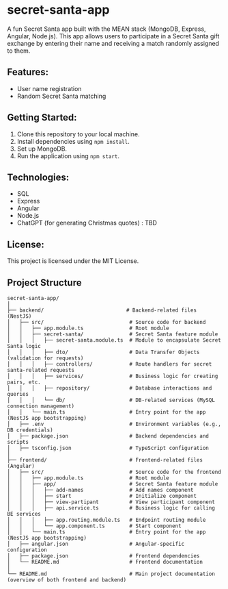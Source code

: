 # secret-santa-app

A fun Secret Santa app built with the MEAN stack (MongoDB, Express, Angular, Node.js). This app allows users to participate in a Secret Santa gift exchange by entering their name and receiving a match randomly assigned to them.

## Features:

- User name registration
- Random Secret Santa matching

## Getting Started:

1. Clone this repository to your local machine.
2. Install dependencies using `npm install`.
3. Set up MongoDB.
4. Run the application using `npm start`.

## Technologies:

- SQL
- Express
- Angular
- Node.js
- ChatGPT (for generating Christmas quotes) : TBD

## License:

This project is licensed under the MIT License.

## Project Structure

```
secret-santa-app/
│
├── backend/                           # Backend-related files (NestJS)
│   ├── src/                            # Source code for backend
│   │   ├── app.module.ts               # Root module
│   │   ├── secret-santa/               # Secret Santa feature module
│   │   │   ├── secret-santa.module.ts  # Module to encapsulate Secret Santa logic
│   │   │   ├── dto/                    # Data Transfer Objects (validation for requests)
│   │   │   ├── controllers/            # Route handlers for secret santa-related requests
│   │   │   ├── services/               # Business logic for creating pairs, etc.
│   │   │   ├── repository/             # Database interactions and queries
│   │   │   └── db/                     # DB-related services (MySQL connection management)
│   │   └── main.ts                     # Entry point for the app (NestJS app bootstrapping)
│   ├── .env                            # Environment variables (e.g., DB credentials)
│   ├── package.json                    # Backend dependencies and scripts
│   ├── tsconfig.json                   # TypeScript configuration
│
├── frontend/                           # Frontend-related files (Angular)
│   ├── src/                            # Source code for the frontend
│   │   ├── app.module.ts               # Root module
│   │   ├── app/                        # Secret Santa feature module
│   │   │   ├── add-names               # Add names component
│   │   │   ├── start                   # Initialize component
│   │   │   ├── view-partipant          # View participant component
│   │   │   ├── api.service.ts          # Business logic for calling BE services
│   │   │   ├── app.routing.module.ts   # Endpoint routing module
│   │   │   └── app.component.ts        # Start component
│   │   └── main.ts                     # Entry point for the app (NestJS app bootstrapping)
│   ├── angular.json                    # Angular-specific configuration
│   ├── package.json                    # Frontend dependencies
│   └── README.md                       # Frontend documentation
│
└── README.md                           # Main project documentation (overview of both frontend and backend)
```
